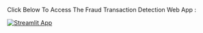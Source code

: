 Click Below To Access The Fraud Transaction Detection Web App :

[![Streamlit App](https://static.streamlit.io/badges/streamlit_badge_black_white.svg)](https://fraud-transaction-detection-web-appfraud-transaction-d-1nfbtg.streamlit.app/)
